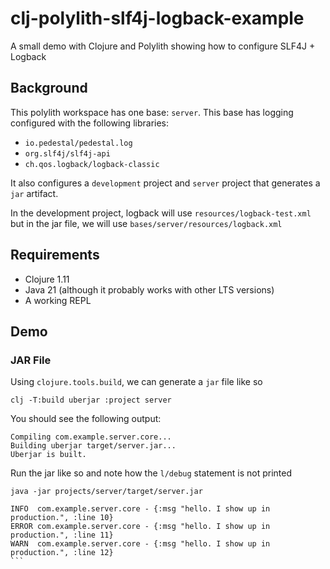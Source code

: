 # clj-polylith-slf4j-logback-example
A small demo with Clojure and Polylith showing how to configure SLF4J + Logback


## Background

This polylith workspace has one base: `server`. This base has logging configured with the following libraries:

- `io.pedestal/pedestal.log`
- `org.slf4j/slf4j-api`
- `ch.qos.logback/logback-classic`

It also configures a `development` project and `server` project that generates a `jar` artifact.

In the development project, logback will use `resources/logback-test.xml` but in the jar file, we will use `bases/server/resources/logback.xml`


## Requirements

- Clojure 1.11
- Java 21 (although it probably works with other LTS versions)
- A working REPL


## Demo

### JAR File

Using `clojure.tools.build`, we can generate a `jar` file like so


```
clj -T:build uberjar :project server
```

You should see the following output:

```
Compiling com.example.server.core...
Building uberjar target/server.jar...
Uberjar is built.
```

Run the jar like so and note how the `l/debug` statement is not printed

```
java -jar projects/server/target/server.jar
````

````
INFO  com.example.server.core - {:msg "hello. I show up in production.", :line 10}
ERROR com.example.server.core - {:msg "hello. I show up in production.", :line 11}
WARN  com.example.server.core - {:msg "hello. I show up in production.", :line 12}
```

